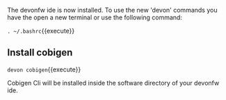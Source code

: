 The devonfw ide is now installed. To use the new 'devon' commands you have the open a new terminal or use the following command:

`. ~/.bashrc`{{execute}}

## Install cobigen

`devon cobigen`{{execute}}

Cobigen Cli will be installed inside the software directory of your devonfw ide.
